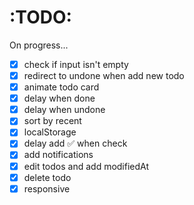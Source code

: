 # :TODO:

On progress...

- [x] check if input isn't empty
- [x] redirect to undone when add new todo
- [x] animate todo card
- [x] delay when done
- [x] delay when undone
- [x] sort by recent
- [x] localStorage
- [x] delay add ✅ when check
- [x] add notifications
- [x] edit todos and add modifiedAt
- [x] delete todo
- [x] responsive
